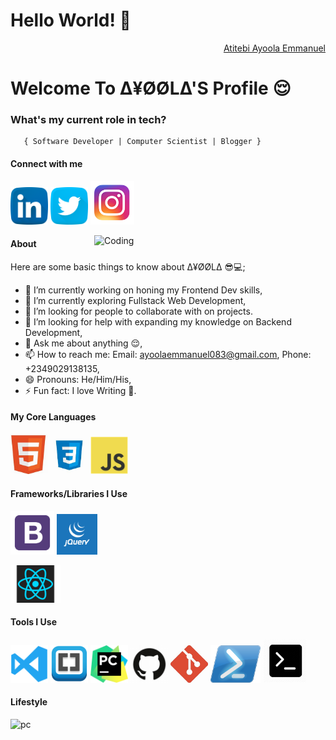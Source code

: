 <h1>Hello World! 👋</h1>
<div align="right" class="badge-base LI-profile-badge" data-locale="en_US" data-size="medium" data-theme="dark" data-type="VERTICAL" data-vanity="ayoola-atitebi" data-version="v1"><a class="badge-base__link LI-simple-link" href="https://www.linkedin.com/in/ayoola-atitebi/"> Atitebi Ayoola Emmanuel</a></div>
    
<h1>Welcome To ∆¥ØØL∆'S Profile 😌</h1>



###   **What's my current role in tech?** </h2>
       { Software Developer | Computer Scientist | Blogger } 




#### Connect with me 
<a href="https://www.linkedin.com/in/ayoola-atitebi"><img src="images/linkedin.png" width="60" /></a>
<a href="https://twitter.com/AtitebiAyoola"><img src="images/twitter.png" width="60" /></a>
<a href="https://www.instagram.com/ayoolaatitebi/"><img src="images/ig.png" width="70" /></a>

<img align="right" alt="Coding" width="370" src="https://miro.medium.com/max/680/0*7Q3yvSIv_t0ioJ-Z.gif"/>

#### About
Here are some basic things to know about ∆¥ØØL∆ 😎💻;

- 🔭 I’m currently working on honing my Frontend Dev skills,
- 🌱 I’m currently exploring Fullstack Web Development,
- 👯 I’m looking for people to collaborate with on projects.
- 🤔 I’m looking for help with expanding my knowledge on Backend Development,
- 💬 Ask me about anything 😌,
- 📫 How to reach me: Email: ayoolaemmanuel083@gmail.com, Phone: +2349029138135,
- 😄 Pronouns: He/Him/His,
- ⚡ Fun fact: I love Writing 📝.

#### My Core Languages
<code><img src="images/html.jpg" width="60" title="HTML" /></code>
<code><img src="images/css.jpg" width="60" title="CSS" /></code>
<code><img src="images/javascript.png" width="60" title="JavaScript" /></code>
<!-- <code><img src="images/python.png" width="60" title="Python" /></code> -->
<!-- <code><img src="images/sass.jpg" width="60" title="SASS" /></code> -->
<!-- <code><img src="images/dart.png" width="65" title="Dart" /></code> -->

#### Frameworks/Libraries I Use
<code><img src="images/B.png" width="70" title="Bootstrap" /></code>
<code><img src="images/jQuery.png" width="65" title="jQuery" /></code> 
<!-- <code><img src="images/tailwind.png" width="70" title="Tailwind" /></code> -->
<!-- <code><img src="images/Bulma.png" width="110" title="Bulma" /></code> -->
<code><img src="images/react.png" width="80" title="React" /></code> 
<!-- <code><img src="images/api.jpg" width="70" title="API" /></code> -->
<!-- <code><img src="images/json.png" width="70" title="JSON" /></code>
<!-- <code><img src="images/nodemon.png" width="80" title="Nodemon" /></code> -->
<!-- <code><img src="images/express.png" width="65" title="Express" /></code> -->
<!-- <code><img src="images/flutter.png" width="65" title="Flutter" /></code> -->

#### Tools I Use
<code><img src="images/visualstudio.svg" width="60" title="Visual Studio Code" /></code>
<code><img src="images/brackets.png" width="60" title="Brackets" /></code>
<code><img src="images/pycharm.png" width="60" title="PyCharm" /></code>
<code><img src="images/github.jpg" width="60" title="GitHub" /></code>
<code><img src="images/git.jpg" width="60" title="Git" /></code>
<code><img src="images/power.png" width="80" title="Powershell" /></code>
<code><img src="images/command.png" width="70" title="Commandprompt" /></code>
<!-- <code><img src="images/x-code.png" width="60" title="Xcode" /></code> -->
<!-- <code><img src="images/R.png" width="50" title="NodeJS" /></code> -->
<!-- <code><img src="images/postman.png" width="60" title="Postman API" /></code> -->
<!-- <code><img src="images/figma.jpeg" width="60" title="Figma" /></code> -->
             
             
       
#### Lifestyle
![pc](https://user-images.githubusercontent.com/105937740/186015907-bd8b7db8-f875-454b-bf1a-36177129aa42.gif)

